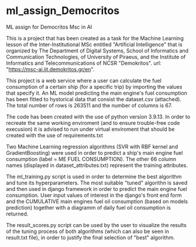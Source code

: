 # ml_assign_Democritos
ML assign for Democritos Msc in AI

  This is a project that has been created as a task for the Machine Learning lesson
of the Inter-Institutional MSc entitled "Artificial Intelligence" that is organized by 
The Department of Digital Systems, School of Informatics and Communication Technologies, 
of University of Piraeus, and the Institute of Informatics and Telecommunications of NCSR "Demokritos".
url: "https://msc-ai.iit.demokritos.gr/en".

  This project is a web service where a user can calculate the fuel consumption of a certain ship (for a specific
trip) by importing the values that specify it. An ML model predicting the main engine's fuel consumption has been fitted to 
hystorical data that consist the dataset.csv (attached). The total number of rows is 263511 and the
number of columns is 67.

The code has been created with the use of python version 3.9.13. In order to recreate the same working enviroment (and to ensure trouble-free code execusion) it is advised to run under virtual enviroment that should be created with the use of requirements.txt
 
 Two Machine Learning regression algorithms (SVR with RBF kernel and GradientBoosting) were used in order to predict a ship's main engine fuel consumption (label = ME FUEL CONSUMPTION). The other 66 column names (displayed in dataset_attributes.txt) represent the training attributes. 

The ml_training.py script is used in order to determine the best algorithm and tune its hyperparameters. The most suitable "tuned" algorithn is saved and then used in django framework in order to predict the main engine fuel consumption.
User input values of interest in the django's front end form and the CUMULATIVE main engines fuel oil consumption (based on models prediction) together with a diagramm of daily fuel oil consumption is returned.

The result_scores.py script can be used by the user to visualize the results of the tuning process of both algorithms (which can also be seen in result.txt file), in order to justify the final selection of "best" algorithm.
